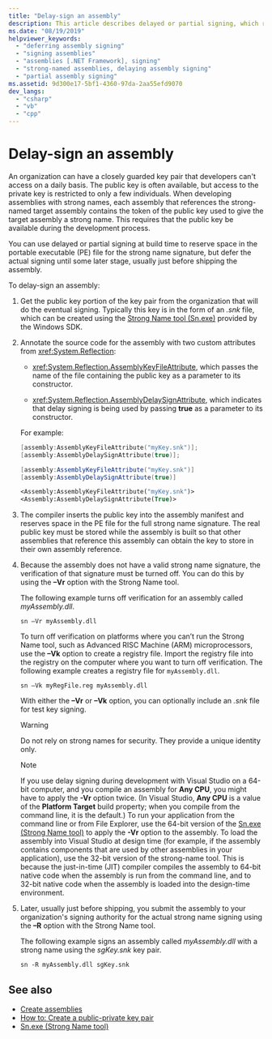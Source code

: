 ```yaml
---
title: "Delay-sign an assembly"
description: This article describes delayed or partial signing, which reserves space in the PE file for the strong name signature, but defers the actual signing.
ms.date: "08/19/2019"
helpviewer_keywords:
  - "deferring assembly signing"
  - "signing assemblies"
  - "assemblies [.NET Framework], signing"
  - "strong-named assemblies, delaying assembly signing"
  - "partial assembly signing"
ms.assetid: 9d300e17-5bf1-4360-97da-2aa55efd9070
dev_langs:
  - "csharp"
  - "vb"
  - "cpp"
---
```

# Delay-sign an assembly

An organization can have a closely guarded key pair that developers can't access on a daily basis. The public key is often available, but access to the private key is restricted to only a few individuals. When developing assemblies with strong names, each assembly that references the strong-named target assembly contains the token of the public key used to give the target assembly a strong name. This requires that the public key be available during the development process.

You can use delayed or partial signing at build time to reserve space in the portable executable (PE) file for the strong name signature, but defer the actual signing until some later stage, usually just before shipping the assembly.

To delay-sign an assembly:

1. Get the public key portion of the key pair from the organization that will do the eventual signing. Typically this key is in the form of an *.snk* file, which can be created using the [Strong Name tool (Sn.exe)](../../framework/tools/sn-exe-strong-name-tool.md) provided by the Windows SDK.

2. Annotate the source code for the assembly with two custom attributes from <xref:System.Reflection>:

   - <xref:System.Reflection.AssemblyKeyFileAttribute>, which passes the name of the file containing the public key as a parameter to its constructor.

   - <xref:System.Reflection.AssemblyDelaySignAttribute>, which indicates that delay signing is being used by passing **true** as a parameter to its constructor.

   For example:

   ```cpp
   [assembly:AssemblyKeyFileAttribute("myKey.snk")];
   [assembly:AssemblyDelaySignAttribute(true)];
   ```

   ```csharp
   [assembly:AssemblyKeyFileAttribute("myKey.snk")]
   [assembly:AssemblyDelaySignAttribute(true)]
   ```

   ```vb
   <Assembly:AssemblyKeyFileAttribute("myKey.snk")>
   <Assembly:AssemblyDelaySignAttribute(True)>
   ```

3. The compiler inserts the public key into the assembly manifest and reserves space in the PE file for the full strong name signature. The real public key must be stored while the assembly is built so that other assemblies that reference this assembly can obtain the key to store in their own assembly reference.

4. Because the assembly does not have a valid strong name signature, the verification of that signature must be turned off. You can do this by using the **–Vr** option with the Strong Name tool.

     The following example turns off verification for an assembly called *myAssembly.dll*.

   ```console
   sn –Vr myAssembly.dll
   ```

   To turn off verification on platforms where you can’t run the Strong Name tool, such as Advanced RISC Machine (ARM) microprocessors, use the **–Vk** option to create a registry file. Import the registry file into the registry on the computer where you want to turn off verification. The following example creates a registry file for `myAssembly.dll`.

   ```console
   sn –Vk myRegFile.reg myAssembly.dll
   ```

   With either the **–Vr** or **–Vk** option, you can optionally include an *.snk* file for test key signing.

   > [!WARNING]
   > Do not rely on strong names for security. They provide a unique identity only.

   > [!NOTE]
   > If you use delay signing during development with Visual Studio on a 64-bit computer, and you compile an assembly for **Any CPU**, you might have to apply the **-Vr** option twice. (In Visual Studio, **Any CPU** is a value of the **Platform Target** build property; when you compile from the command line, it is the default.) To run your application from the command line or from File Explorer, use the 64-bit version of the [Sn.exe (Strong Name tool)](../../framework/tools/sn-exe-strong-name-tool.md) to apply the **-Vr** option to the assembly. To load the assembly into Visual Studio at design time (for example, if the assembly contains components that are used by other assemblies in your application), use the 32-bit version of the strong-name tool. This is because the just-in-time (JIT) compiler compiles the assembly to 64-bit native code when the assembly is run from the command line, and to 32-bit native code when the assembly is loaded into the design-time environment.

5. Later, usually just before shipping, you submit the assembly to your organization's signing authority for the actual strong name signing using the **–R** option with the Strong Name tool.

   The following example signs an assembly called *myAssembly.dll* with a strong name using the *sgKey.snk* key pair.

   ```console
   sn -R myAssembly.dll sgKey.snk
   ```

## See also

- [Create assemblies](create.md)
- [How to: Create a public-private key pair](create-public-private-key-pair.md)
- [Sn.exe (Strong Name tool)](../../framework/tools/sn-exe-strong-name-tool.md)
